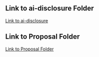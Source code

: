 ## Link to ai-disclosure Folder
[Link to ai-disclosure](./ai-disclosure/)
## Link to Proposal Folder
[Link to Proposal Folder](./proposal/)